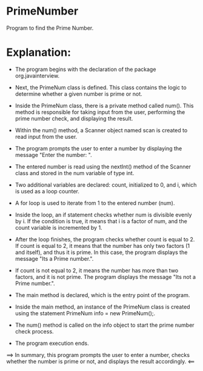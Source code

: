 # PrimeNumber
Program to find the Prime Number.

Explanation:
============

* The program begins with the declaration of the package org.javainterview.

* Next, the PrimeNum class is defined. This class contains the logic to determine whether a given number is prime or not.

* Inside the PrimeNum class, there is a private method called num(). This method is responsible for taking input from the user, performing the prime number check, and displaying the result.

* Within the num() method, a Scanner object named scan is created to read input from the user.

* The program prompts the user to enter a number by displaying the message "Enter the number: ".

* The entered number is read using the nextInt() method of the Scanner class and stored in the num variable of type int.

* Two additional variables are declared: count, initialized to 0, and i, which is used as a loop counter.

* A for loop is used to iterate from 1 to the entered number (num).

* Inside the loop, an if statement checks whether num is divisible evenly by i. If the condition is true, it means that i is a factor of num, and the count variable is incremented by 1.

* After the loop finishes, the program checks whether count is equal to 2. If count is equal to 2, it means that the number has only two factors (1 and itself), and thus it is prime. In this case, the program displays the message "Its a Prime number.".

* If count is not equal to 2, it means the number has more than two factors, and it is not prime. The program displays the message "Its not a Prime number.".

* The main method is declared, which is the entry point of the program.

* Inside the main method, an instance of the PrimeNum class is created using the statement PrimeNum info = new PrimeNum();.

* The num() method is called on the info object to start the prime number check process.

* The program execution ends.

==> In summary, this program prompts the user to enter a number, checks whether the number is prime or not, and displays the result accordingly. <==
